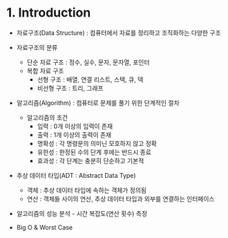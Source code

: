 # 1. Introduction

* 자료구조(Data Structure) : 컴퓨터에서 자료를 정리하고 조직화하는 다양한 구조

* 자료구조의 분류
  * 단순 자료 구조 : 정수, 실수, 문자, 문자열, 포인터
  * 복합 자료 구조
    * 선형 구조 : 배열, 연결 리스트, 스택, 큐, 덱
    * 비선형 구조 : 트리, 그래프

* 알고리즘(Algorithm) : 컴퓨터로 문제를 풀기 위한 단계적인 절차
  * 알고리즘의 조건
    * 입력 : 0개 이상의 입력이 존재
    * 출력 : 1개 이상의 출력이 존재
    * 명확성 : 각 명령문의 의미닌 모호하지 않고 정확
    * 유한성 : 한정된 수의 단계 후에는 반드시 종료
    * 효과성 : 각 단계는 충분히 단순하고 기본적
    
* 추상 데이터 타입(ADT : Abstract Data Type)
  * 객체 : 추상 데이터 타입에 속하는 객체가 정의됨
  * 연산 : 객체들 사이의 연산, 추상 데이터 타입과 외부를 연결하는 인터페이스


* 알고리즘의 성능 분석 - 시간 복잡도(연산 횟수) 측정
* Big O & Worst Case
